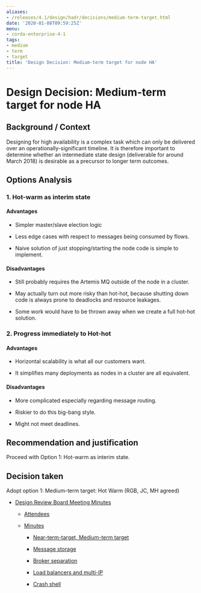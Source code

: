 ```yaml
---
aliases:
- /releases/4.1/design/hadr/decisions/medium-term-target.html
date: '2020-01-08T09:59:25Z'
menu:
- corda-enterprise-4-1
tags:
- medium
- term
- target
title: 'Design Decision: Medium-term target for node HA'
---
```



# Design Decision: Medium-term target for node HA


## Background / Context

Designing for high availability is a complex task which can only be delivered over an operationally-significant
                timeline. It is therefore important to determine whether an intermediate state design (deliverable for around March
                2018) is desirable as a precursor to longer term outcomes.


## Options Analysis


### 1. Hot-warm as interim state


#### Advantages


* Simpler master/slave election logic


* Less edge cases with respect to messages being consumed by flows.


* Naive solution of just stopping/starting the node code is simple to implement.



#### Disadvantages


* Still probably requires the Artemis MQ outside of the node in a cluster.


* May actually turn out more risky than hot-hot, because shutting down code is always prone to deadlocks and resource leakages.


* Some work would have to be thrown away when we create a full hot-hot solution.



### 2. Progress immediately to Hot-hot


#### Advantages


* Horizontal scalability is what all our customers want.


* It simplifies many deployments as nodes in a cluster are all equivalent.



#### Disadvantages


* More complicated especially regarding message routing.


* Riskier to do this big-bang style.


* Might not meet deadlines.



## Recommendation and justification

Proceed with Option 1: Hot-warm as interim state.


## Decision taken

Adopt option 1: Medium-term target: Hot Warm (RGB, JC, MH agreed)


* [Design Review Board Meeting Minutes](drb-meeting-20171116.md)
    * [Attendees](drb-meeting-20171116.md#attendees)

    * [Minutes](drb-meeting-20171116.md#minutes)
        * [Near-term-target, Medium-term target](drb-meeting-20171116.md#near-term-target-medium-term-target)

        * [Message storage](drb-meeting-20171116.md#id1)

        * [Broker separation](drb-meeting-20171116.md#id2)

        * [Load balancers and multi-IP](drb-meeting-20171116.md#id3)

        * [Crash shell](drb-meeting-20171116.md#id4)





